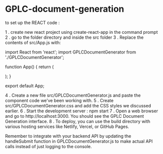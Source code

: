# GPLC-document-generation

to set up the REACT code :

1 . create new react project using create-react-app in the command prompt
2 . go to the folder directory and inside the src folder
3 . Replace the contents of src/App.js with:

import React from 'react';
import GPLCDocumentGenerator from './GPLCDocumentGenerator';

function App() {
  return (
    <div className="App">
      <GPLCDocumentGenerator />
    </div>
  );
}

export default App;

4 . Create a new file src/GPLCDocumentGenerator.js and paste the component code we've been working with.
5 . Create src/GPLCDocumentGenerator.css and add the CSS styles we discussed earlier.
6 . Start the development server : npm start
7 . Open a web browser and go to http://localhost:3000. You should see the GPLC Document Generation interface.
8 . To deploy, you can use the build directory with various hosting services like Netlify, Vercel, or GitHub Pages.

Remember to integrate with your backend API by updating the handleSubmit function in GPLCDocumentGenerator.js to make actual API calls instead of just logging to the console.

